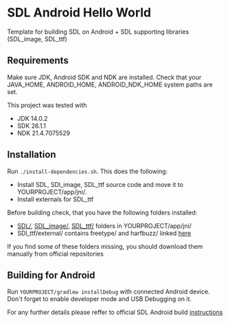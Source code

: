 # SDL Android Hello World
Template for building SDL on Android + SDL supporting libraries (SDL_image, SDL_ttf)

## Requirements
Make sure JDK, Android SDK and NDK are installed. Check that your JAVA_HOME, ANDROID_HOME, ANDROID_NDK_HOME system paths are set.

This project was tested with
- JDK 14.0.2
- SDK 26.1.1
- NDK 21.4.7075529

## Installation
Run `./install-dependencies.sh`. This does the following:
- Install SDL, SDl_image, SDL_ttf source code and move it to YOURPROJECT/app/jni/.
- Install externals for SDL_ttf

Before building check, that you have the following folders installed:
- [SDL/](https://github.com/libsdl-org/SDL), [SDL_image/](https://github.com/libsdl-org/SDL_image), [SDL_ttf/](https://github.com/libsdl-org/SDL_ttf) folders in YOURPROJECT/app/jni/
- SDl_ttf/external/ contains freetype/ and harfbuzz/ linked [here](https://github.com/libsdl-org/SDL_ttf/tree/main/external)

If you find some of these folders missing, you should download them manually from official repositories

## Building for Android
Run `YOURPROJECT/gradlew installDebug` with connected Android device. Don't forget to enable developer mode and USB Debugging on it.

For any further details please reffer to official SDL Android build [instructions](https://github.com/libsdl-org/SDL/blob/main/docs/README-android.md)

